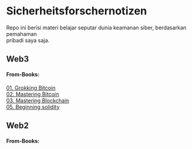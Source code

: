 # Sicherheitsforschernotizen
Repo ini berisi materi belajar seputar dunia keamanan siber, berdasarkan pemahaman <br> pribadi saya saja.

## Web3
#### From-Books:

[01. Grokking Bitcoin](web3-sources/from-books/books-01-grokking_bitcoin.md)<br>
[02. Mastering Bitcoin](web3-sources/from-books/books-02-mastering_bitcoin.md)<br>
[03. Mastering Blockchain](web3-sources/from-books/books-03_mastering_blockchain.md)<br>
[05. Beginning solidity](web3-sources/from-books/books-05_beginning_solidity.md)<br>


## Web2
#### From-Books:
